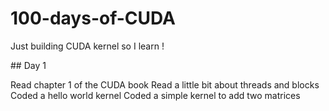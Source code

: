 # 100-days-of-CUDA
Just building CUDA kernel so I learn !

## Day 1

Read chapter 1 of the CUDA book
Read a little bit about threads and blocks
Coded a hello world kernel
Coded a simple kernel to add two matrices